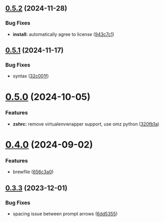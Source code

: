 ## [0.5.2](https://github.com/jmreicha/configs/compare/v0.5.1...v0.5.2) (2024-11-28)


### Bug Fixes

* **install:** automatically agree to license ([943c7c1](https://github.com/jmreicha/configs/commit/943c7c1d24300476d9f59837b49f9de099557e29))



## [0.5.1](https://github.com/jmreicha/configs/compare/v0.5.0...v0.5.1) (2024-11-17)


### Bug Fixes

* syntax ([32c001f](https://github.com/jmreicha/configs/commit/32c001f9605758bdc06e708c006ce23b47f1645b))



# [0.5.0](https://github.com/jmreicha/configs/compare/v0.4.0...v0.5.0) (2024-10-05)


### Features

* **zshrc:** remove virtualenvwrapper support, use omz python ([320fb1a](https://github.com/jmreicha/configs/commit/320fb1a79408d8bc14800fa824014ee943aa4487))



# [0.4.0](https://github.com/jmreicha/configs/compare/v0.3.3...v0.4.0) (2024-09-02)


### Features

* brewfile ([656c3a0](https://github.com/jmreicha/configs/commit/656c3a05d652387480a011b0976b4e4653aaf58a))



## [0.3.3](https://github.com/jmreicha/configs/compare/v0.3.2...v0.3.3) (2023-12-01)


### Bug Fixes

* spacing issue between prompt arrows ([6dd5355](https://github.com/jmreicha/configs/commit/6dd5355b0bd0462b6a493203ef48f5692ff9bef3))



